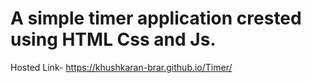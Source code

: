 # A simple timer application crested using HTML Css and Js.
Hosted Link- https://khushkaran-brar.github.io/Timer/
